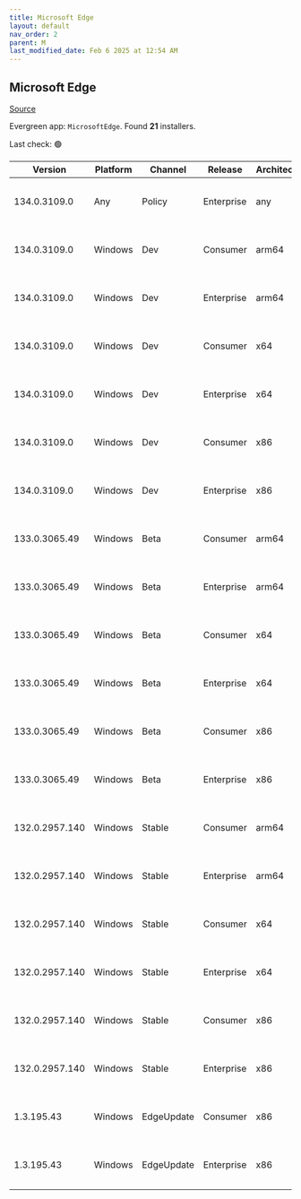 ```yaml
---
title: Microsoft Edge
layout: default
nav_order: 2
parent: M
last_modified_date: Feb 6 2025 at 12:54 AM
---
```


## Microsoft Edge

[Source](https://www.microsoft.com/edge)

Evergreen app: `MicrosoftEdge`. Found **21** installers.

Last check: 🟢

| Version        | Platform | Channel    | Release    | Architecture | Hash                                                             | URI                                                                                                                                                                                                                                                                                                                      |
| -------------- | -------- | ---------- | ---------- | ------------ | ---------------------------------------------------------------- | ------------------------------------------------------------------------------------------------------------------------------------------------------------------------------------------------------------------------------------------------------------------------------------------------------------------------ |
| 134.0.3109.0   | Any      | Policy     | Enterprise | any          | FAE859385C4140C69883CD3B7158B1EC164E09909FF34474599AE82CA3CE1011 | [https://msedge.sf.dl.delivery.mp.microsoft.com/filestreamingservice/files/761f8d59-8d22-4f4e-9a61-ffaf0a8b7b23/MicrosoftEdgePolicyTemplates.cab](https://msedge.sf.dl.delivery.mp.microsoft.com/filestreamingservice/files/761f8d59-8d22-4f4e-9a61-ffaf0a8b7b23/MicrosoftEdgePolicyTemplates.cab)                       |
| 134.0.3109.0   | Windows  | Dev        | Consumer   | arm64        | B57AEDFB4A9129277534EBC75AFFB3301B83F8BDB6E6CC9B2F88A98D58A16CC2 | [https://msedge.sf.dl.delivery.mp.microsoft.com/filestreamingservice/files/4e528920-6c46-4d67-b68f-c1647f79e9fb/MicrosoftEdgeDevEnterpriseARM64.msi](https://msedge.sf.dl.delivery.mp.microsoft.com/filestreamingservice/files/4e528920-6c46-4d67-b68f-c1647f79e9fb/MicrosoftEdgeDevEnterpriseARM64.msi)                 |
| 134.0.3109.0   | Windows  | Dev        | Enterprise | arm64        | B57AEDFB4A9129277534EBC75AFFB3301B83F8BDB6E6CC9B2F88A98D58A16CC2 | [https://msedge.sf.dl.delivery.mp.microsoft.com/filestreamingservice/files/4e528920-6c46-4d67-b68f-c1647f79e9fb/MicrosoftEdgeDevEnterpriseARM64.msi](https://msedge.sf.dl.delivery.mp.microsoft.com/filestreamingservice/files/4e528920-6c46-4d67-b68f-c1647f79e9fb/MicrosoftEdgeDevEnterpriseARM64.msi)                 |
| 134.0.3109.0   | Windows  | Dev        | Consumer   | x64          | 91081F7F0673EF9BCFB11AE74A05343ACD696A39FA54093ADFFDF8B158010189 | [https://msedge.sf.dl.delivery.mp.microsoft.com/filestreamingservice/files/7307440f-b084-497b-9f51-1b70c7582d99/MicrosoftEdgeDevEnterpriseX64.msi](https://msedge.sf.dl.delivery.mp.microsoft.com/filestreamingservice/files/7307440f-b084-497b-9f51-1b70c7582d99/MicrosoftEdgeDevEnterpriseX64.msi)                     |
| 134.0.3109.0   | Windows  | Dev        | Enterprise | x64          | 91081F7F0673EF9BCFB11AE74A05343ACD696A39FA54093ADFFDF8B158010189 | [https://msedge.sf.dl.delivery.mp.microsoft.com/filestreamingservice/files/7307440f-b084-497b-9f51-1b70c7582d99/MicrosoftEdgeDevEnterpriseX64.msi](https://msedge.sf.dl.delivery.mp.microsoft.com/filestreamingservice/files/7307440f-b084-497b-9f51-1b70c7582d99/MicrosoftEdgeDevEnterpriseX64.msi)                     |
| 134.0.3109.0   | Windows  | Dev        | Consumer   | x86          | 1A9F380B99A647221A3ABDC3285BE10658BAADF36BC08ACCBF07E08EEF37A951 | [https://msedge.sf.dl.delivery.mp.microsoft.com/filestreamingservice/files/7100c659-d5b7-4e8d-b45b-d33d98eb79ff/MicrosoftEdgeDevEnterpriseX86.msi](https://msedge.sf.dl.delivery.mp.microsoft.com/filestreamingservice/files/7100c659-d5b7-4e8d-b45b-d33d98eb79ff/MicrosoftEdgeDevEnterpriseX86.msi)                     |
| 134.0.3109.0   | Windows  | Dev        | Enterprise | x86          | 1A9F380B99A647221A3ABDC3285BE10658BAADF36BC08ACCBF07E08EEF37A951 | [https://msedge.sf.dl.delivery.mp.microsoft.com/filestreamingservice/files/7100c659-d5b7-4e8d-b45b-d33d98eb79ff/MicrosoftEdgeDevEnterpriseX86.msi](https://msedge.sf.dl.delivery.mp.microsoft.com/filestreamingservice/files/7100c659-d5b7-4e8d-b45b-d33d98eb79ff/MicrosoftEdgeDevEnterpriseX86.msi)                     |
| 133.0.3065.49  | Windows  | Beta       | Consumer   | arm64        | 90F8000E10293776D58FAEAF779C6C789DD96DCD1A58E67911D13F4F9FDE6AF2 | [https://msedge.sf.dl.delivery.mp.microsoft.com/filestreamingservice/files/351cdc25-4ea3-49f2-97ed-e8f491fc95fa/MicrosoftEdgeBetaEnterpriseARM64.msi](https://msedge.sf.dl.delivery.mp.microsoft.com/filestreamingservice/files/351cdc25-4ea3-49f2-97ed-e8f491fc95fa/MicrosoftEdgeBetaEnterpriseARM64.msi)               |
| 133.0.3065.49  | Windows  | Beta       | Enterprise | arm64        | 90F8000E10293776D58FAEAF779C6C789DD96DCD1A58E67911D13F4F9FDE6AF2 | [https://msedge.sf.dl.delivery.mp.microsoft.com/filestreamingservice/files/351cdc25-4ea3-49f2-97ed-e8f491fc95fa/MicrosoftEdgeBetaEnterpriseARM64.msi](https://msedge.sf.dl.delivery.mp.microsoft.com/filestreamingservice/files/351cdc25-4ea3-49f2-97ed-e8f491fc95fa/MicrosoftEdgeBetaEnterpriseARM64.msi)               |
| 133.0.3065.49  | Windows  | Beta       | Consumer   | x64          | DEF157F7634E21DBA58C51B86EB9F80B7AF261B7538CD011BE95BE5D940ACEDF | [https://msedge.sf.dl.delivery.mp.microsoft.com/filestreamingservice/files/f73466f2-71c6-4180-b816-af491729de63/MicrosoftEdgeBetaEnterpriseX64.msi](https://msedge.sf.dl.delivery.mp.microsoft.com/filestreamingservice/files/f73466f2-71c6-4180-b816-af491729de63/MicrosoftEdgeBetaEnterpriseX64.msi)                   |
| 133.0.3065.49  | Windows  | Beta       | Enterprise | x64          | DEF157F7634E21DBA58C51B86EB9F80B7AF261B7538CD011BE95BE5D940ACEDF | [https://msedge.sf.dl.delivery.mp.microsoft.com/filestreamingservice/files/f73466f2-71c6-4180-b816-af491729de63/MicrosoftEdgeBetaEnterpriseX64.msi](https://msedge.sf.dl.delivery.mp.microsoft.com/filestreamingservice/files/f73466f2-71c6-4180-b816-af491729de63/MicrosoftEdgeBetaEnterpriseX64.msi)                   |
| 133.0.3065.49  | Windows  | Beta       | Consumer   | x86          | 0AFA2E01AD0377B56B3AABFE1B30E0090E9C569FD479B21A12D3F97649E9693D | [https://msedge.sf.dl.delivery.mp.microsoft.com/filestreamingservice/files/039a1471-e62c-4023-a2bc-13dc815242ac/MicrosoftEdgeBetaEnterpriseX86.msi](https://msedge.sf.dl.delivery.mp.microsoft.com/filestreamingservice/files/039a1471-e62c-4023-a2bc-13dc815242ac/MicrosoftEdgeBetaEnterpriseX86.msi)                   |
| 133.0.3065.49  | Windows  | Beta       | Enterprise | x86          | 0AFA2E01AD0377B56B3AABFE1B30E0090E9C569FD479B21A12D3F97649E9693D | [https://msedge.sf.dl.delivery.mp.microsoft.com/filestreamingservice/files/039a1471-e62c-4023-a2bc-13dc815242ac/MicrosoftEdgeBetaEnterpriseX86.msi](https://msedge.sf.dl.delivery.mp.microsoft.com/filestreamingservice/files/039a1471-e62c-4023-a2bc-13dc815242ac/MicrosoftEdgeBetaEnterpriseX86.msi)                   |
| 132.0.2957.140 | Windows  | Stable     | Consumer   | arm64        | E1840E8AC7816ADC7FFD2F346E2935B8EFD4D49A9B3D08AAA141ACEC697C296C | [https://msedge.sf.dl.delivery.mp.microsoft.com/filestreamingservice/files/70188ee3-3960-4f5a-b3d0-4b4249efe7be/MicrosoftEdgeEnterpriseARM64.msi](https://msedge.sf.dl.delivery.mp.microsoft.com/filestreamingservice/files/70188ee3-3960-4f5a-b3d0-4b4249efe7be/MicrosoftEdgeEnterpriseARM64.msi)                       |
| 132.0.2957.140 | Windows  | Stable     | Enterprise | arm64        | E1840E8AC7816ADC7FFD2F346E2935B8EFD4D49A9B3D08AAA141ACEC697C296C | [https://msedge.sf.dl.delivery.mp.microsoft.com/filestreamingservice/files/70188ee3-3960-4f5a-b3d0-4b4249efe7be/MicrosoftEdgeEnterpriseARM64.msi](https://msedge.sf.dl.delivery.mp.microsoft.com/filestreamingservice/files/70188ee3-3960-4f5a-b3d0-4b4249efe7be/MicrosoftEdgeEnterpriseARM64.msi)                       |
| 132.0.2957.140 | Windows  | Stable     | Consumer   | x64          | F932FCFC47F4B3F00E2620C158953EDAA16D9011B1F9B89EE96DC1A06C8CF5E3 | [https://msedge.sf.dl.delivery.mp.microsoft.com/filestreamingservice/files/35f200dc-46f7-46fc-8f97-f29bf1babe1e/MicrosoftEdgeEnterpriseX64.msi](https://msedge.sf.dl.delivery.mp.microsoft.com/filestreamingservice/files/35f200dc-46f7-46fc-8f97-f29bf1babe1e/MicrosoftEdgeEnterpriseX64.msi)                           |
| 132.0.2957.140 | Windows  | Stable     | Enterprise | x64          | F932FCFC47F4B3F00E2620C158953EDAA16D9011B1F9B89EE96DC1A06C8CF5E3 | [https://msedge.sf.dl.delivery.mp.microsoft.com/filestreamingservice/files/35f200dc-46f7-46fc-8f97-f29bf1babe1e/MicrosoftEdgeEnterpriseX64.msi](https://msedge.sf.dl.delivery.mp.microsoft.com/filestreamingservice/files/35f200dc-46f7-46fc-8f97-f29bf1babe1e/MicrosoftEdgeEnterpriseX64.msi)                           |
| 132.0.2957.140 | Windows  | Stable     | Consumer   | x86          | 0FC26C8A877A1806A9686EAF147A5592C08E79FF1E20708FD75B02217BFE08D3 | [https://msedge.sf.dl.delivery.mp.microsoft.com/filestreamingservice/files/a86b692b-ab58-4a90-b28c-4c9c99ae414d/MicrosoftEdgeEnterpriseX86.msi](https://msedge.sf.dl.delivery.mp.microsoft.com/filestreamingservice/files/a86b692b-ab58-4a90-b28c-4c9c99ae414d/MicrosoftEdgeEnterpriseX86.msi)                           |
| 132.0.2957.140 | Windows  | Stable     | Enterprise | x86          | 0FC26C8A877A1806A9686EAF147A5592C08E79FF1E20708FD75B02217BFE08D3 | [https://msedge.sf.dl.delivery.mp.microsoft.com/filestreamingservice/files/a86b692b-ab58-4a90-b28c-4c9c99ae414d/MicrosoftEdgeEnterpriseX86.msi](https://msedge.sf.dl.delivery.mp.microsoft.com/filestreamingservice/files/a86b692b-ab58-4a90-b28c-4c9c99ae414d/MicrosoftEdgeEnterpriseX86.msi)                           |
| 1.3.195.43     | Windows  | EdgeUpdate | Consumer   | x86          | DAC76CE6445BAEAE894875C114C76F95507539CB32A581F152B6F4ED4FF43819 | [https://msedge.sf.dl.delivery.mp.microsoft.com/filestreamingservice/files/ff8e6bca-29e7-4bac-a944-15bc3997888f/MicrosoftEdgeUpdateSetup_X86_1.3.195.43.exe](https://msedge.sf.dl.delivery.mp.microsoft.com/filestreamingservice/files/ff8e6bca-29e7-4bac-a944-15bc3997888f/MicrosoftEdgeUpdateSetup_X86_1.3.195.43.exe) |
| 1.3.195.43     | Windows  | EdgeUpdate | Enterprise | x86          | DAC76CE6445BAEAE894875C114C76F95507539CB32A581F152B6F4ED4FF43819 | [https://msedge.sf.dl.delivery.mp.microsoft.com/filestreamingservice/files/ff8e6bca-29e7-4bac-a944-15bc3997888f/MicrosoftEdgeUpdateSetup_X86_1.3.195.43.exe](https://msedge.sf.dl.delivery.mp.microsoft.com/filestreamingservice/files/ff8e6bca-29e7-4bac-a944-15bc3997888f/MicrosoftEdgeUpdateSetup_X86_1.3.195.43.exe) |
